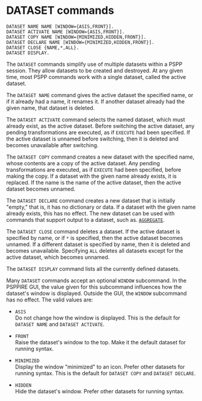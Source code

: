 # DATASET commands

```
DATASET NAME NAME [WINDOW={ASIS,FRONT}].
DATASET ACTIVATE NAME [WINDOW={ASIS,FRONT}].
DATASET COPY NAME [WINDOW={MINIMIZED,HIDDEN,FRONT}].
DATASET DECLARE NAME [WINDOW={MINIMIZED,HIDDEN,FRONT}].
DATASET CLOSE {NAME,*,ALL}.
DATASET DISPLAY.
```

   The `DATASET` commands simplify use of multiple datasets within a
PSPP session.  They allow datasets to be created and destroyed.  At any
given time, most PSPP commands work with a single dataset, called the
active dataset.

   The `DATASET NAME` command gives the active dataset the specified name,
or if it already had a name, it renames it.  If another dataset already
had the given name, that dataset is deleted.

   The `DATASET ACTIVATE` command selects the named dataset, which must
already exist, as the active dataset.  Before switching the active
dataset, any pending transformations are executed, as if `EXECUTE` had
been specified.  If the active dataset is unnamed before switching, then
it is deleted and becomes unavailable after switching.

   The `DATASET COPY` command creates a new dataset with the specified
name, whose contents are a copy of the active dataset.  Any pending
transformations are executed, as if `EXECUTE` had been specified, before
making the copy.  If a dataset with the given name already exists, it is
replaced.  If the name is the name of the active dataset, then the
active dataset becomes unnamed.

   The `DATASET DECLARE` command creates a new dataset that is
initially "empty," that is, it has no dictionary or data.  If a
dataset with the given name already exists, this has no effect.  The
new dataset can be used with commands that support output to a
dataset, such as. [`AGGREGATE`](../data/aggregate.md).

   The `DATASET CLOSE` command deletes a dataset.  If the active dataset
is specified by name, or if `*` is specified, then the active dataset
becomes unnamed.  If a different dataset is specified by name, then it
is deleted and becomes unavailable.  Specifying `ALL` deletes all datasets
except for the active dataset, which becomes unnamed.

   The `DATASET DISPLAY` command lists all the currently defined datasets.

   Many `DATASET` commands accept an optional `WINDOW` subcommand.  In the
PSPPIRE GUI, the value given for this subcommand influences how the
dataset's window is displayed.  Outside the GUI, the `WINDOW` subcommand
has no effect.  The valid values are:

* `ASIS`  
  Do not change how the window is displayed.  This is the default for
  `DATASET NAME` and `DATASET ACTIVATE`.

* `FRONT`  
  Raise the dataset's window to the top.  Make it the default dataset
  for running syntax.

* `MINIMIZED`  
  Display the window "minimized" to an icon.  Prefer other datasets
  for running syntax.  This is the default for `DATASET COPY` and
  `DATASET DECLARE`.

* `HIDDEN`  
  Hide the dataset's window.  Prefer other datasets for running
  syntax.
